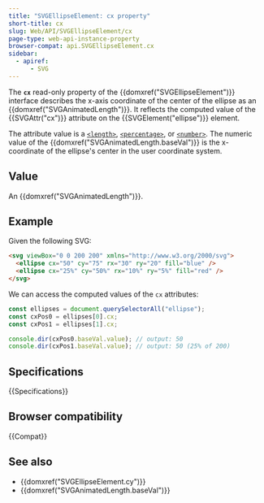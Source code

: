 ```yaml
---
title: "SVGEllipseElement: cx property"
short-title: cx
slug: Web/API/SVGEllipseElement/cx
page-type: web-api-instance-property
browser-compat: api.SVGEllipseElement.cx
sidebar:
  - apiref:
      - SVG
---
```


The **`cx`** read-only property of the {{domxref("SVGEllipseElement")}} interface describes the x-axis coordinate of the center of the ellipse as an {{domxref("SVGAnimatedLength")}}. It reflects the computed value of the {{SVGAttr("cx")}} attribute on the {{SVGElement("ellipse")}} element.

The attribute value is a [`<length>`](/en-US/docs/Web/SVG/Guides/Content_type#length), [`<percentage>`](/en-US/docs/Web/SVG/Guides/Content_type#percentage), or [`<number>`](/en-US/docs/Web/SVG/Guides/Content_type#number). The numeric value of the {{domxref("SVGAnimatedLength.baseVal")}} is the x-coordinate of the ellipse's center in the user coordinate system.

## Value

An {{domxref("SVGAnimatedLength")}}.

## Example

Given the following SVG:

```html
<svg viewBox="0 0 200 200" xmlns="http://www.w3.org/2000/svg">
  <ellipse cx="50" cy="75" rx="30" ry="20" fill="blue" />
  <ellipse cx="25%" cy="50%" rx="10%" ry="5%" fill="red" />
</svg>
```

We can access the computed values of the `cx` attributes:

```js
const ellipses = document.querySelectorAll("ellipse");
const cxPos0 = ellipses[0].cx;
const cxPos1 = ellipses[1].cx;

console.dir(cxPos0.baseVal.value); // output: 50
console.dir(cxPos1.baseVal.value); // output: 50 (25% of 200)
```

## Specifications

{{Specifications}}

## Browser compatibility

{{Compat}}

## See also

- {{domxref("SVGEllipseElement.cy")}}
- {{domxref("SVGAnimatedLength.baseVal")}}
